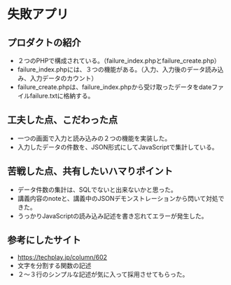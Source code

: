 # 失敗アプリ
## プロダクトの紹介
- ２つのPHPで構成されている。（failure_index.phpとfailure_create.php）
- failure_index.phpには、３つの機能がある。（入力、入力後のデータ読み込み、入力データのカウント）
- failure_create.phpは、failure_index.phpから受け取ったデータをdateファイルfailure.txtに格納する。
## 工夫した点、こだわった点
- 一つの画面で入力と読み込みの２つの機能を実装した。
- 入力したデータの件数を、JSON形式にしてJavaScriptで集計している。
## 苦戦した点、共有したいハマりポイント
- データ件数の集計は、SQLでないと出来ないかと思った。
- 講義内容のnoteと、講義中のJSONデモンストレーションから閃いて対処できた。
- うっかりJavaScriptの読み込み記述を書き忘れてエラーが発生した。
## 参考にしたサイト
- https://techplay.jp/column/602
- 文字を分割する関数の記述
- ２〜３行のシンプルな記述が気に入って採用させてもらった。
